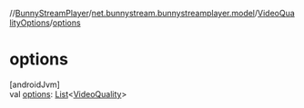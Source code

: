 //[BunnyStreamPlayer](../../../index.md)/[net.bunnystream.bunnystreamplayer.model](../index.md)/[VideoQualityOptions](index.md)/[options](options.md)

# options

[androidJvm]\
val [options](options.md): [List](https://kotlinlang.org/api/latest/jvm/stdlib/kotlin-stdlib/kotlin.collections/-list/index.html)&lt;[VideoQuality](../-video-quality/index.md)&gt;
